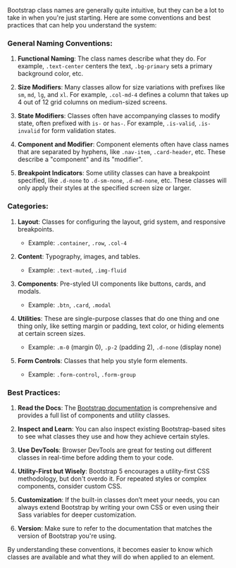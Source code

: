 Bootstrap class names are generally quite intuitive, but they can be a lot to take in when you're just starting. Here are some conventions and best practices that can help you understand the system:

### General Naming Conventions:

1. **Functional Naming**: The class names describe what they do. For example, `.text-center` centers the text, `.bg-primary` sets a primary background color, etc.
  
2. **Size Modifiers**: Many classes allow for size variations with prefixes like `sm`, `md`, `lg`, and `xl`. For example, `.col-md-4` defines a column that takes up 4 out of 12 grid columns on medium-sized screens.
  
3. **State Modifiers**: Classes often have accompanying classes to modify state, often prefixed with `is-` or `has-`. For example, `.is-valid`, `.is-invalid` for form validation states.
  
4. **Component and Modifier**: Component elements often have class names that are separated by hyphens, like `.nav-item`, `.card-header`, etc. These describe a "component" and its "modifier".

5. **Breakpoint Indicators**: Some utility classes can have a breakpoint specified, like `.d-none` to `.d-sm-none`, `.d-md-none`, etc. These classes will only apply their styles at the specified screen size or larger.

### Categories:

1. **Layout**: Classes for configuring the layout, grid system, and responsive breakpoints.
    - Example: `.container`, `.row`, `.col-4`

2. **Content**: Typography, images, and tables.
    - Example: `.text-muted`, `.img-fluid`

3. **Components**: Pre-styled UI components like buttons, cards, and modals.
    - Example: `.btn`, `.card`, `.modal`

4. **Utilities**: These are single-purpose classes that do one thing and one thing only, like setting margin or padding, text color, or hiding elements at certain screen sizes.
    - Example: `.m-0` (margin 0), `.p-2` (padding 2), `.d-none` (display none)

5. **Form Controls**: Classes that help you style form elements.
    - Example: `.form-control`, `.form-group`

### Best Practices:

1. **Read the Docs**: The [Bootstrap documentation](https://getbootstrap.com/docs/) is comprehensive and provides a full list of components and utility classes.

2. **Inspect and Learn**: You can also inspect existing Bootstrap-based sites to see what classes they use and how they achieve certain styles.

3. **Use DevTools**: Browser DevTools are great for testing out different classes in real-time before adding them to your code.

4. **Utility-First but Wisely**: Bootstrap 5 encourages a utility-first CSS methodology, but don't overdo it. For repeated styles or complex components, consider custom CSS.

5. **Customization**: If the built-in classes don’t meet your needs, you can always extend Bootstrap by writing your own CSS or even using their Sass variables for deeper customization.

6. **Version**: Make sure to refer to the documentation that matches the version of Bootstrap you're using.

By understanding these conventions, it becomes easier to know which classes are available and what they will do when applied to an element.